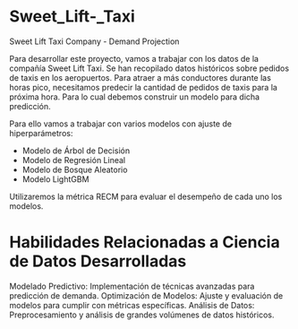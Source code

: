 # Sweet_Lift-_Taxi
Sweet Lift Taxi  Company - Demand Projection


Para desarrollar este proyecto, vamos a trabajar con los datos de la compañía Sweet Lift Taxi. Se han recopilado datos históricos sobre pedidos de taxis en los aeropuertos. Para atraer a más conductores durante las horas pico, necesitamos predecir la cantidad de pedidos de taxis para la próxima hora. Para lo cual debemos construir un modelo para dicha predicción.

Para ello vamos a trabajar con varios modelos con ajuste de hiperparámetros:

  - Modelo de Árbol de Decisión
  - Modelo de Regresión Lineal
  - Modelo de Bosque Aleatorio
  - Modelo LightGBM

Utilizaremos la métrica RECM para evaluar el desempeño de cada uno los modelos.

# Habilidades Relacionadas a Ciencia de Datos Desarrolladas

Modelado Predictivo: Implementación de técnicas avanzadas para predicción de demanda.
Optimización de Modelos: Ajuste y evaluación de modelos para cumplir con métricas específicas.
Análisis de Datos: Preprocesamiento y análisis de grandes volúmenes de datos históricos.

